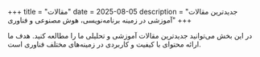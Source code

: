 +++
title = "مقالات"
date = 2025-08-05
description = "جدیدترین مقالات آموزشی در زمینه برنامه‌نویسی، هوش مصنوعی و فناوری"
+++

در این بخش می‌توانید جدیدترین مقالات آموزشی و تحلیلی ما را مطالعه کنید. هدف ما ارائه محتوای با کیفیت و کاربردی در زمینه‌های مختلف فناوری است.
